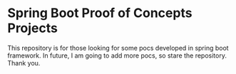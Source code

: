 # Spring Boot Proof of Concepts Projects

This repository is for those looking for some pocs developed in spring boot framework. In future, I am going to add more pocs, so stare the repository. Thank you.
